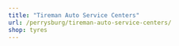 ```yaml
---
title: "Tireman Auto Service Centers"
url: /perrysburg/tireman-auto-service-centers/
shop: tyres
---
```

